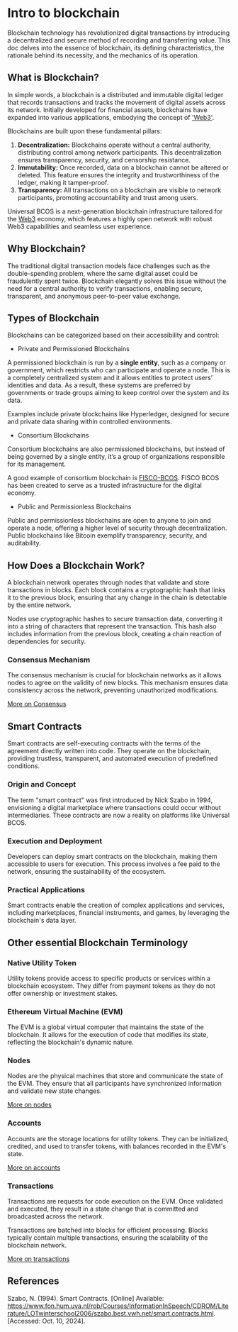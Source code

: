 # Intro to blockchain

Blockchain technology has revolutionized digital transactions by introducing a decentralized and secure method of recording and transferring value. This doc delves into the essence of blockchain, its defining characteristics, the rationale behind its necessity, and the mechanics of its operation.

## What is Blockchain?

In simple words, a blockchain is a distributed and immutable digital ledger that records transactions and tracks the movement of digital assets across its network. Initially developed for financial assets, blockchains have expanded into various applications, embodying the concept of ['Web3'](./web3.md).

Blockchains are built upon these fundamental pillars:

1. **Decentralization:** Blockchains operate without a central authority, distributing control among network participants. This decentralization ensures transparency, security, and censorship resistance.
2. **Immutability:** Once recorded, data on a blockchain cannot be altered or deleted. This feature ensures the integrity and trustworthiness of the ledger, making it tamper-proof.
3. **Transparency:** All transactions on a blockchain are visible to network participants, promoting accountability and trust among users.

Universal BCOS is a next-generation blockchain infrastructure tailored for the [Web3](./web3.md) economy, which features a highly open network with robust Web3 capabilities and seamless user experience.

## Why Blockchain?

The traditional digital transaction models face challenges such as the double-spending problem, where the same digital asset could be fraudulently spent twice. Blockchain elegantly solves this issue without the need for a central authority to verify transactions, enabling secure, transparent, and anonymous peer-to-peer value exchange.

## Types of Blockchain

Blockchains can be categorized based on their accessibility and control:

- Private and Permissioned Blockchains

A permissioned blockchain is run by a **single entity**, such as a company or government, which restricts who can participate and operate a node. This is a completely centralized system and it allows entities to protect users’ identities and data. As a result, these systems are preferred by governments or trade groups aiming to keep control over the system and its data.

Examples include private blockchains like Hyperledger, designed for secure and private data sharing within controlled environments.

- Consortium Blockchains

Consortium blockchains are also permissioned blockchains, but instead of being governed by a single entity, it’s a group of organizations responsible for its management.

A good example of consortium blockchain is [FISCO-BCOS](https://github.com/FISCO-BCOS/FISCO-BCOS). FISCO BCOS has been created to serve as a trusted infrastructure for the digital economy.

- Public and Permissionless Blockchains

Public and permissionless blockchains are open to anyone to join and operate a node, offering a higher level of security through decentralization. Public blockchains like Bitcoin exemplify transparency, security, and auditability.

## How Does a Blockchain Work?

A blockchain network operates through nodes that validate and store transactions in blocks. Each block contains a cryptographic hash that links it to the previous block, ensuring that any change in the chain is detectable by the entire network.

Nodes use cryptographic hashes to secure transaction data, converting it into a string of characters that represent the transaction. This hash also includes information from the previous block, creating a chain reaction of dependencies for security.

### Consensus Mechanism

The consensus mechanism is crucial for blockchain networks as it allows nodes to agree on the validity of new blocks. This mechanism ensures data consistency across the network, preventing unauthorized modifications.

[More on Consensus](../advance/consensus.md)

## Smart Contracts

Smart contracts are self-executing contracts with the terms of the agreement directly written into code. They operate on the blockchain, providing trustless, transparent, and automated execution of predefined conditions.

### Origin and Concept

The term "smart contract" was first introduced by Nick Szabo in 1994, envisioning a digital marketplace where transactions could occur without intermediaries. These contracts are now a reality on platforms like Universal BCOS.

### Execution and Deployment

Developers can deploy smart contracts on the blockchain, making them accessible to users for execution. This process involves a fee paid to the network, ensuring the sustainability of the ecosystem.

### Practical Applications

Smart contracts enable the creation of complex applications and services, including marketplaces, financial instruments, and games, by leveraging the blockchain's data layer.

## Other essential Blockchain Terminology

### Native Utility Token

Utility tokens provide access to specific products or services within a blockchain ecosystem. They differ from payment tokens as they do not offer ownership or investment stakes.

### Ethereum Virtual Machine (EVM)

The EVM is a global virtual computer that maintains the state of the blockchain. It allows for the execution of code that modifies its state, reflecting the blockchain's dynamic nature.

### Nodes

Nodes are the physical machines that store and communicate the state of the EVM. They ensure that all participants have synchronized information and validate new state changes.

[More on nodes](../advance/nodes.md)

### Accounts

Accounts are the storage locations for utility tokens. They can be initialized, credited, and used to transfer tokens, with balances recorded in the EVM's state.

[More on accounts](../advance/accounts.md)

### Transactions

Transactions are requests for code execution on the EVM. Once validated and executed, they result in a state change that is committed and broadcasted across the network.

Transactions are batched into blocks for efficient processing. Blocks typically contain multiple transactions, ensuring the scalability of the blockchain network.

[More on transactions](../advance/transactions.md)

## References

Szabo, N. (1994). Smart Contracts. [Online] Available: https://www.fon.hum.uva.nl/rob/Courses/InformationInSpeech/CDROM/Literature/LOTwinterschool2006/szabo.best.vwh.net/smart.contracts.html. [Accessed: Oct. 10, 2024].
